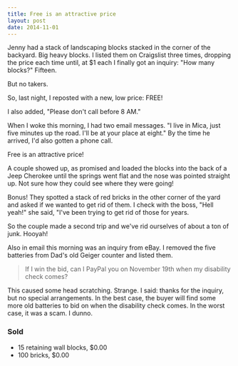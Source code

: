 ```yaml
---
title: Free is an attractive price
layout: post
date: 2014-11-01
---
```


Jenny had a stack of landscaping blocks stacked in the corner of the
backyard. Big heavy blocks. I listed them on Craigslist three times,
dropping the price each time until, at $1 each I finally got an
inquiry: "How many blocks?" Fifteen.

But no takers.

So, last night, I reposted with a new, low price: FREE!

I also added, "Please don't call before 8 AM."

When I woke this morning, I had two email messages. "I live in Mica,
just five minutes up the road. I'll be at your place at eight." By the
time he arrived, I'd also gotten a phone call.

Free is an attractive price!

A couple showed up, as promised and loaded the blocks into the back of a
Jeep Cherokee until the springs went flat and the nose was pointed
straight up. Not sure how they could see where they were going!

Bonus! They spotted a stack of red bricks in the other corner of the
yard and asked if we wanted to get rid of them. I check with the boss,
"Hell yeah!" she said, "I've been trying to get rid of those for years.

So the couple made a second trip and we've rid ourselves of about a ton
of junk. Hooyah!

Also in email this morning was an inquiry from eBay. I removed
the five batteries from Dad's old Geiger counter and listed them.

> If I win the bid, can I PayPal you on November 19th when my disability
> check comes?

This caused some head scratching. Strange. I said: thanks for the
inquiry, but no special arrangements. In the best case, the buyer will
find some more old batteries to bid on when the disability check comes.
In the worst case, it was a scam. I dunno.

### Sold
- 15 retaining wall blocks, $0.00
- 100 bricks, $0.00

[1]: http://www.mayoclinic.org/diseases-conditions/hoarding-disorder/basics/definition/con-20031337
